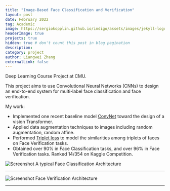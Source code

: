 ```yaml
---
title: "Image-Based Face Classification and Verification"
layout: post
date: February 2022
tag: Academic
image: https://sergiokopplin.github.io/indigo/assets/images/jekyll-logo-light-solid.png
headerImage: true
projects: true
hidden: true # don't count this post in blog pagination
description:
category: project
author: Liangwei Zhang
externalLink: false
---
```


Deep Learning Course Project at CMU.


This project aims to use Convolutional Neural Networks (CNNs) to design an
end-to-end system for multi-label face classification and face verification.


My work:
- Implemented one recent baseline model [ConvNet](https://arxiv.org/pdf/2201.03545.pdf) toward the design of a vision Transformer.
- Applied data augmentation techniques to images including random augmentation, random affine. 
- Performed [Triplet loss](https://pytorch.org/docs/stable/generated/torch.nn.TripletMarginLoss.html) to model the similarities among triplets of faces on Face Verification tasks.
- Obtained over 90% in Face Classification tasks, and over 96% in Face Verification tasks. Ranked 14/354 on Kaggle Competition. 


![Screenshot](https://raw.githubusercontent.com/lzhangbq/lzhangbq.github.io/gh-pages/_posts/Face_Classification.png)
A typical Face Classification Architecture

---

![Screenshot](https://raw.githubusercontent.com/lzhangbq/lzhangbq.github.io/gh-pages/_posts/Face-Verification.png)
Face Verification Architecture


---

